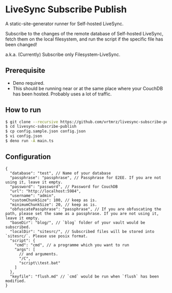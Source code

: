 # LiveSync Subscribe Publish

A static-site-generator runner for Self-hosted LiveSync.

Subscribe to the changes of the remote database of Self-hosted LiveSync, fetch them on the local filesystem, and run the script if the specific file has been changed!

a.k.a. (Currently) Subscribe only Filesystem-LiveSync.

## Prerequisite

- Deno required.
- This should be running near or at the same place where your CouchDB has been hosted.
  Probably uses a lot of traffic.

## How to run

```sh
$ git clone --recursive https://github.com/vrtmrz/livesync-subscribe-publish
$ cd livesync-subscribe-publish
$ cp config.sample.json config.json
$ vi config.json
$ deno run -A main.ts
```

## Configuration

```jsonc
{
  "database": "test", // Name of your database
  "passphrase": "passphrase", // Passphrase for E2EE. If you are not using it, leave it empty.
  "password": "password", // Password for CouchDB
  "url": "http://localhost:5984",
  "username": "admin",
  "customChunkSize": 100, // keep as is.
  "minimumChunkSize": 20, // keep as is.
  "obfuscatePassphrase": "passphrase", // If you are obfuscating the path, please set the same as a passphrase. If you are not using it, leave it empty.
  "baseDir": "blog/", // `blog` folder of your vault would be subscribed.
  "localDir": "sitesrc/", // Subscribed files will be stored into `sitesrc/`. Please use posix format.
  "script": {
    "cmd": "cmd", // a programme which you want to run
    "args": [
      // and arguments.
      "/C",
      "script\\test.bat"
    ]
  },
  "keyfile": "flush.md" // `cmd` would be run when `flush` has been modified.
}
```
